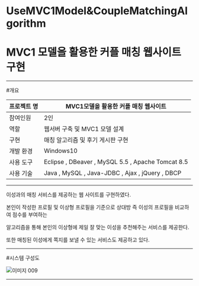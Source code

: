# UseMVC1Model&CoupleMatchingAlgorithm
# MVC1 모델을 활용한 커플 매칭 웹사이트 구현

--------------------

#개요

| 프로젝트 명 | MVC1모델을 활용한 커플 매칭 웹사이트 |
|---|---|
| 참여인원 | 2인 
| 역할 |  웹서버 구축 및 MVC1 모델 설계 
| 구현 | 매칭 알고리즘 및 후기 게시판 구현 
| 개발 환경 | Windows10 
| 사용 도구 | Eclipse , DBeaver , MySQL 5.5 , Apache Tomcat 8.5 
| 사용 기술 | Java , MySQL , Java-JDBC , Ajax , jQuery , DBCP 


--------------------

이성과의 매칭 서비스를 제공하는 웹 사이트를 구현하였다. 

본인이 작성한 프로필 및 이상형 프로필을 기준으로 상대방 즉 이성의 프로필을 비교하여 점수를 부여하는 

알고리즘을 통해 본인의 이상형에 제일 잘 맞는 이성을 추천해주는 서비스를 제공한다. 

또한 매칭된 이성에게 쪽지를 보낼 수 있는 서비스도 제공하고 있다.

-------------------------

#시스템 구성도

![이미지 009](https://user-images.githubusercontent.com/60869806/85408242-3ad9c800-b59f-11ea-82b0-c6d328ce6995.png)


-------------------------




